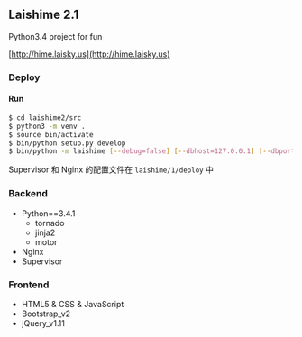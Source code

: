 Laishime 2.1
---

Python3.4 project for fun

[http://hime.laisky.us](http://hime.laisky.us)

### Deploy

#### Run

```sh
$ cd laishime2/src
$ python3 -m venv .
$ source bin/activate
$ bin/python setup.py develop
$ bin/python -m laishime [--debug=false] [--dbhost=127.0.0.1] [--dbport=27017]
```

Supervisor 和 Nginx 的配置文件在 `laishime/1/deploy` 中

### Backend

- Python==3.4.1
    - tornado
    - jinja2
    - motor
- Nginx
- Supervisor

### Frontend

- HTML5 & CSS & JavaScript
- Bootstrap_v2
- jQuery_v1.11
